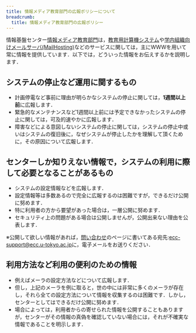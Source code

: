 ```yaml
---
title: 情報メディア教育部門の広報ポリシーについて
breadcrumb:
  title: 情報メディア教育部門の広報ポリシー
---
```


情報基盤センター[情報メディア教育部門](http://media.itc.u-tokyo.ac.jp/)は，[教育用計算機システム](https://www.ecc.u-tokyo.ac.jp/)や[学内組織向けメールサーバ(MailHosting)](http://mh.itc.u-tokyo.ac.jp/)などのサービスに関しては，主にWWWを用いて常に情報を提供しています．以下では，どういった情報をお伝えするかを説明します．

## システムの停止など運用に関するもの

* 計画停電など事前に理由が明らかなシステムの停止に関しては，**1週間以上前**に広報します．
* 緊急的なメンテナンスなど1週間以上前には予定できなかったシステムの停止に関しては，可及的速やかに広報します．
* 障害などによる意図しないシステムの停止に関しては，システムの停止中或いはシステムの復旧後に，なぜシステムが停止したかを理解して頂くために，その原因について広報します．

## センターしか知りえない情報で，システムの利用に際して必要となることがあるもの

* システムの設定情報などを広報します．
* 設定情報等は多数あるので完全に広報するのは困難ですが，できるだけ公開に努めます．
* 特に利用者の方から要望があった場合は，一層公開に努めます．
* セキュリティ上の問題がある場合は公開しませんが，公開出来ない理由を公表します．

※公開して欲しい情報があれば，[問い合わせ](https://www.ecc.u-tokyo.ac.jp/question.html)のページに書いてある宛先:[ecc-support@ecc.u-tokyo.ac.jp](mailto:ecc-support@ecc.u-tokyo.ac.jp)に，電子メールをお送りください．

## 利用方法など利用の便利のための情報

* 例えばメーラの設定方法などについて広報します．
* 但し，上記のメーラを例に取ると，世の中には非常に多くのメーラが存在し，それら全ての設定方法について情報を収集するのは困難です．しかし，センターとしてはできるだけ公開に努めます．
* 場合によっては，利用者からの寄せられた情報を公開することもありますが，センターがその情報の真偽を確認していない場合には，それが不確実な情報であることを明示します．